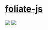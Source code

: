 # [foliate-js](https://github.com/johnfactotum/foliate-js)

![](https://img.shields.io/github/license/johnfactotum/foliate-js?style=flat-square) ![](https://img.shields.io/github/last-commit/scillidan/foliate-js/main?label=last%20commit%20(fork)&style=flat-square)